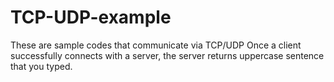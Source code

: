 # TCP-UDP-example

These are sample codes that communicate via TCP/UDP
Once a client successfully connects with a server, the server returns uppercase sentence that you typed.


